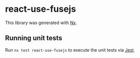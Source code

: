 # react-use-fusejs

This library was generated with [Nx](https://nx.dev).

## Running unit tests

Run `nx test react-use-fusejs` to execute the unit tests via [Jest](https://jestjs.io).
